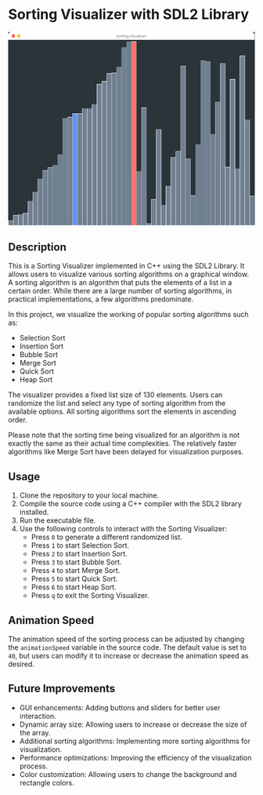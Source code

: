 # Sorting Visualizer with SDL2 Library

![Sorting Visualizer](/img/demo.png)

## Description

This is a Sorting Visualizer implemented in C++ using the SDL2 Library. It allows users to visualize various sorting algorithms on a graphical window. A sorting algorithm is an algorithm that puts the elements of a list in a certain order. While there are a large number of sorting algorithms, in practical implementations, a few algorithms predominate.

In this project, we visualize the working of popular sorting algorithms such as:
- Selection Sort
- Insertion Sort
- Bubble Sort
- Merge Sort
- Quick Sort
- Heap Sort

The visualizer provides a fixed list size of 130 elements. Users can randomize the list and select any type of sorting algorithm from the available options. All sorting algorithms sort the elements in ascending order.

Please note that the sorting time being visualized for an algorithm is not exactly the same as their actual time complexities. The relatively faster algorithms like Merge Sort have been delayed for visualization purposes.

## Usage

1. Clone the repository to your local machine.
2. Compile the source code using a C++ compiler with the SDL2 library installed.
3. Run the executable file.
4. Use the following controls to interact with the Sorting Visualizer:
    - Press `0` to generate a different randomized list.
    - Press `1` to start Selection Sort.
    - Press `2` to start Insertion Sort.
    - Press `3` to start Bubble Sort.
    - Press `4` to start Merge Sort.
    - Press `5` to start Quick Sort.
    - Press `6` to start Heap Sort.
    - Press `q` to exit the Sorting Visualizer.

## Animation Speed

The animation speed of the sorting process can be adjusted by changing the `animationSpeed` variable in the source code. The default value is set to `40`, but users can modify it to increase or decrease the animation speed as desired.

## Future Improvements

- GUI enhancements: Adding buttons and sliders for better user interaction.
- Dynamic array size: Allowing users to increase or decrease the size of the array.
- Additional sorting algorithms: Implementing more sorting algorithms for visualization.
- Performance optimizations: Improving the efficiency of the visualization process.
- Color customization: Allowing users to change the background and rectangle colors.
